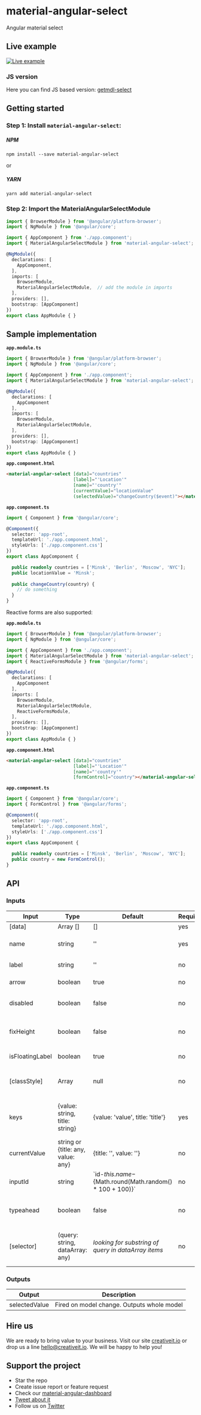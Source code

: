 # material-angular-select
Angular material select

## Live example
<a target="_blank" href="https://creativeit.github.io/material-angular-select/"><img src="https://raw.githubusercontent.com/CreativeIT/material-angular-select/master/src/assets/life_example.gif" alt="Live example"> </a>

### JS version
Here you can find JS based version: [getmdl-select](https://github.com/CreativeIT/getmdl-select) 

## Getting started
### Step 1: Install `material-angular-select`:
##### NPM
```shell
npm install --save material-angular-select
```
or
##### YARN
```shell
yarn add material-angular-select
```
### Step 2: Import the MaterialAngularSelectModule
```typescript
import { BrowserModule } from '@angular/platform-browser';
import { NgModule } from '@angular/core';

import { AppComponent } from './app.component';
import { MaterialAngularSelectModule } from 'material-angular-select';

@NgModule({
  declarations: [
    AppComponent,
  ],
  imports: [
    BrowserModule,
    MaterialAngularSelectModule,  // add the module in imports
  ],
  providers: [],
  bootstrap: [AppComponent]
})
export class AppModule { }
```

## Sample implementation

**```app.module.ts```**

```typescript
import { BrowserModule } from '@angular/platform-browser';
import { NgModule } from '@angular/core';

import { AppComponent } from './app.component';
import { MaterialAngularSelectModule } from 'material-angular-select';

@NgModule({
  declarations: [
    AppComponent
  ],
  imports: [
    BrowserModule,
    MaterialAngularSelectModule,
  ],
  providers: [],
  bootstrap: [AppComponent]
})
export class AppModule { }

```

**```app.component.html```**

```html
<material-angular-select [data]="countries"
                         [label]="'Location'"
                         [name]="'country'"
                         [currentValue]="locationValue"
                         (selectedValue)="changeCountry($event)"></material-angular-select>
```

**```app.component.ts```**

```typescript
import { Component } from '@angular/core';

@Component({
  selector: 'app-root',
  templateUrl: './app.component.html',
  styleUrls: ['./app.component.css']
})
export class AppComponent {

  public readonly countries = ['Minsk', 'Berlin', 'Moscow', 'NYC'];
  public locationValue = 'Minsk';
  
  public changeCountry(country) {
    // do something
  }
}

```

Reactive forms are also supported:

**```app.module.ts```**

```typescript
import { BrowserModule } from '@angular/platform-browser';
import { NgModule } from '@angular/core';

import { AppComponent } from './app.component';
import { MaterialAngularSelectModule } from 'material-angular-select';
import { ReactiveFormsModule } from '@angular/forms';

@NgModule({
  declarations: [
    AppComponent
  ],
  imports: [
    BrowserModule,
    MaterialAngularSelectModule,
    ReactiveFormsModule,
  ],
  providers: [],
  bootstrap: [AppComponent]
})
export class AppModule { }

```

**```app.component.html```**

```html
<material-angular-select [data]="countries"
                         [label]="'Location'"
                         [name]="'country'"
                         [formControl]="country"></material-angular-select>
```

**```app.component.ts```**

```typescript
import { Component } from '@angular/core';
import { FormControl } from '@angular/forms';

@Component({
  selector: 'app-root',
  templateUrl: './app.component.html',
  styleUrls: ['./app.component.css']
})
export class AppComponent {

  public readonly countries = ['Minsk', 'Berlin', 'Moscow', 'NYC'];
  public country = new FormControl();
}

```

## API

### Inputs
| Input  | Type | Default | Required | Description |
| ------------- | ------------- | ------------- | ------------- | ------------- |
| [data] | Array<any>	[] | [] |	yes |	Items array |
| name | string | '' | yes | Text for name of input |
| label | string | '' | no | Text for label |
| arrow | boolean | true | no | Allows to hide arrow |
| disabled | boolean | false | no | Allows to disable select |
| fixHeight | boolean | false | no | Allows to fix menu height to 280px |
| isFloatingLabel | boolean | true | no | Allows to fix label |
| [classStyle] | Array<string> | null | no | Added own classes to dropdown element  |
| keys | {value: string, title: string} | {value: 'value', title: 'title'} | yes | Required if use array of object with different structure |
| currentValue | string or {title: any, value: any} | {title: '', value: ''} | no | Set default value |
| inputId | string | \`id-${this.name}-${Math.round(Math.random() * 100 + 100)}\` | no | id attribute for input element |
| typeahead | boolean | false | no | Allows to type search query in input |
| [selector] | (query: string, dataArray: any) | _looking for substring of query in dataArray items_ | no | Allows to specify search function for typeahead |

### Outputs
| Output | Description |
| ------ | ------ |
| selectedValue | Fired on model change. Outputs whole model |



## Hire us
We are ready to bring value to your business. Visit our site [creativeit.io](http://creativeit.io/) or drop us a line <hello@creativeit.io>. We will be happy to help you!

## Support the project
* Star the repo
* Create issue report or feature request
* Check our [material-angular-dashboard](https://github.com/CreativeIT/material-angular-dashboard)
* [Tweet about it](https://twitter.com/CreativeITeam)
* Follow us on [Twitter](https://twitter.com/CreativeITeam)

